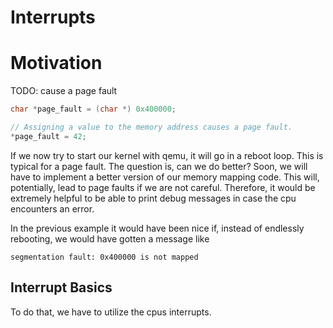 # Interrupts

# Motivation
TODO: cause a page fault

```c
char *page_fault = (char *) 0x400000;

// Assigning a value to the memory address causes a page fault.
*page_fault = 42;
```

If we now try to start our kernel with qemu, it will go in a reboot loop. This is typical
for a page fault. The question is, can we do better? Soon, we will have to implement a
better version of our memory mapping code. This will, potentially, lead to page faults
if we are not careful. Therefore, it would be extremely helpful to be able to print debug
messages in case the cpu encounters an error.

In the previous example it would have been nice if, instead of endlessly rebooting, we
would have gotten a message like

```
segmentation fault: 0x400000 is not mapped
```

## Interrupt Basics
To do that, we have to utilize the cpus interrupts.

